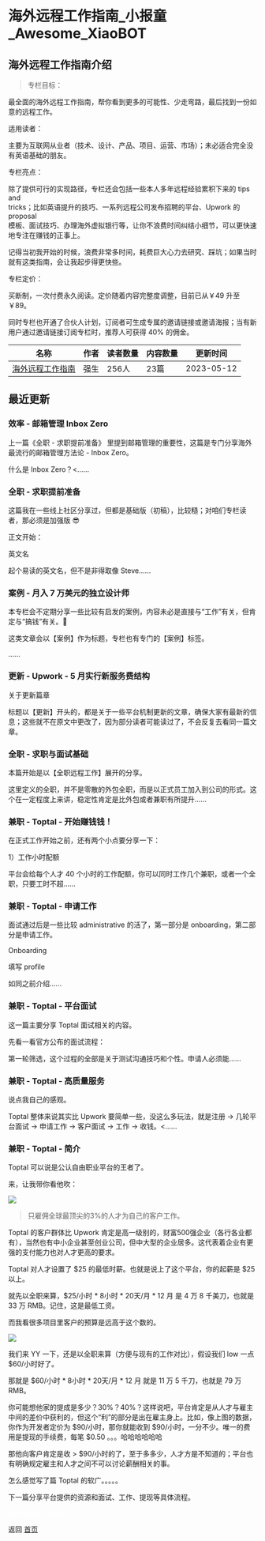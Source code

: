 # 海外远程工作指南_小报童_Awesome_XiaoBOT

## 海外远程工作指南介绍
> 专栏目标：    
    
最全面的海外远程工作指南，帮你看到更多的可能性、少走弯路，最后找到一份如意的远程工作。    
    
    
适用读者：    
    
主要为互联网从业者（技术、设计、产品、项目、运营、市场）；未必适合完全没有英语基础的朋友。    
    
    
专栏亮点：    
    
除了提供可行的实现路径，专栏还会包括一些本人多年远程经验累积下来的 tips and  
tricks；比如英语提升的技巧、一系列远程公司发布招聘的平台、Upwork 的 proposal  
模板、面试技巧、办理海外虚拟银行等，让你不浪费时间纠结小细节，可以更快速地专注在赚钱的正事上。    
    
记得当初我开始的时候，浪费非常多时间，耗费巨大心力去研究、踩坑；如果当时就有这类指南，会让我起步得更快些。    
    
    
专栏定价：    
    
买断制，一次付费永久阅读。定价随着内容完整度调整，目前已从￥49 升至 ￥89。    
    
同时专栏也开通了合伙人计划，订阅者可生成专属的邀请链接或邀请海报；当有新用户通过邀请链接订阅专栏时，推荐人可获得 40% 的佣金。  
  


|名称|作者|读者数量|内容数量|更新时间|
|---|---|---|---|---|
|[海外远程工作指南](https://xiaobot.net/p/remote-work?refer=0b133df9-27dc-423b-8101-639049001c13)|强生|256人|23篇|2023-05-12|

## 最近更新
### 效率 - 邮箱管理 Inbox Zero

上一篇《全职 - 求职提前准备》 里提到邮箱管理的重要性，这篇是专门分享海外最流行的邮箱管理方法论 - Inbox Zero。

什么是 Inbox Zero？<......

### 全职 - 求职提前准备

这篇我在一些线上社区分享过，但都是基础版（初稿），比较糙；对咱们专栏读者，那必须是加强版 😎

正文开始：

英文名

起个易读的英文名，但不是非得取像 Steve......

### 案例 - 月入 7 万美元的独立设计师

本专栏会不定期分享一些比较有启发的案例，内容未必是直接与“工作”有关，但肯定与“搞钱”有关。🤣

这类文章会以【案例】作为标题，专栏也有专门的【案例】标签。

......

### 更新 - Upwork - 5 月实行新服务费结构

关于更新篇章

标题以【更新】开头的，都是关于一些平台机制更新的文章，确保大家有最新的信息；这些就不在原文中更改了，因为部分读者可能读过了，不会反复去看同一篇文章。

### 全职 - 求职与面试基础

本篇开始是以【全职远程工作】展开的分享。

这里定义的全职，并不是零散的外包全职，而是以正式员工加入到公司的形式。这个在一定程度上来讲，稳定性肯定是比外包或者兼职有所提升......

### 兼职 - Toptal - 开始赚钱钱！

在正式工作开始之前，还有两个小点要分享一下：

1）工作小时配额

平台会给每个人才 40 个小时的工作配额，你可以同时工作几个兼职，或者一个全职，只要工时不超......

### 兼职 - Toptal - 申请工作

面试通过后是一些比较 administrative 的活了，第一部分是 onboarding，第二部分是申请工作。

Onboarding

填写 profile

如同之前介绍......

### 兼职 - Toptal - 平台面试

这一篇主要分享 Toptal 面试相关的内容。

先看一看官方公布的面试流程：

第一轮筛选，这个过程的全部是关于测试沟通技巧和个性。申请人必须能......

### 兼职 - Toptal - 高质量服务

说点我自己的感观。

Toptal 整体来说其实比 Upwork 要简单一些，没这么多玩法，就是注册 → 几轮平台面试 → 申请工作 → 客户面试 → 工作 →
收钱。<......

### 兼职 - Toptal - 简介

Toptal 可以说是公认自由职业平台的王者了。

来，让我带你看他吹：

![](https://static.xiaobot.net/file/2023-03-23/30922/9a0b051233748dacc08da33444d3912a.png)

> 只雇佣全球最顶尖的3%的人才为自己的客户工作。

Toptal 的客户群体比 Upwork
肯定是高一级别的，财富500强企业（各行各业都有），当然也有中小企业甚至创业公司，但中大型的企业居多。这代表着企业有更强的支付能力也对人才更高的要求。

Toptal 对人才设置了 $25 的最低时薪。也就是说上了这个平台，你的起薪是 $25 以上。

就先以全职来算，$25/小时 * 8小时 * 20天/月 * 12 月 是 4 万 8 千美刀，也就是 33 万 RMB。记住，这是最低工资。

而我看很多项目里客户的预算是远高于这个数的。

![](https://static.xiaobot.net/file/2023-03-23/30922/45daf13ab6819affe87145450fd08d45.png)

我们来 YY 一下，还是以全职来算（方便与现有的工作对比），假设我们 low 一点 $60/小时好了。

那就是 $60/小时 * 8小时 * 20天/月 * 12 月 就是 11 万 5 千刀，也就是 79 万 RMB。

你可能想他家的提成是多少？30%？40%？这样说吧，平台肯定是从人才与雇主中间的差价中获利的，但这个“利”的部分是出在雇主身上。比如，像上图的数据，你作为开发者定价为
$90/小时，那你就能收到 $90/小时，一分不少。唯一的费用是提现的手续费，每笔 $0.50 。。。哈哈哈哈哈哈

那他向客户肯定是收 > $90/小时的了，至于多多少，人才方是不知道的；平台也有明确规定雇主和人才之间不可以讨论薪酬相关的事。

怎么感觉写了篇 Toptal 的软广。。。。。

下一篇分享平台提供的资源和面试、工作、提现等具体流程。


<a href="https://github.com/Reno9527/awesome-xiaobot" style="color: white; text-decoration: none;">awesome-xiaobot</a>

返回 [首页](../README.md)
